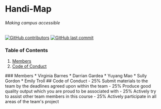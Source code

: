 # Handi-Map
###### Making campus accessible
<!-- [![GitHub license](https://img.shields.io/github/license/volkb/Web-Systems-Development-Group-6.svg)](https://github.com/volkb/Web-Systems-Development-Group-6/blob/master/LICENSE.txt) -->

[![GitHub contributors](https://img.shields.io/github/contributors/samspre/Doggone-It.svg)](https://github.com/samspre/Doggone-It/graphs/contributors)
[![GitHub last commit](https://img.shields.io/github/last-commit/samspre/Doggone-It.svg)](https://github.com/volkb/Web-Systems-Development-Group-6/commits/master)

### Table of Contents
  1. [Members](#mem)
  2. [Code of Conduct](#cod)

<a name="mem"/>
### Members
  * Virginia Barnes
  * Darrian Gardea
  * Yuyang Mao
  * Sully Gordon
  * Emily Troll

<a name="cod"/>
## Code of Conduct
- 25% Submit materials to the team by the deadlines agreed upon within the team
- 25% Produce good quality output which you are proud to be associated with
- 25% Actively try to assist other team members in this course
- 25% Actively participate in all areas of the team's project
